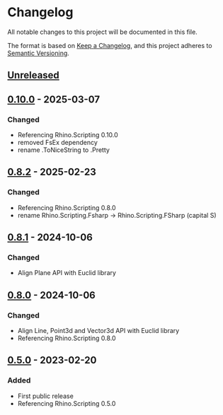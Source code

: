 # Changelog

All notable changes to this project will be documented in this file.

The format is based on [Keep a Changelog](https://keepachangelog.com/en/1.0.0/),
and this project adheres to [Semantic Versioning](https://semver.org/spec/v2.0.0.html).

## [Unreleased]

## [0.10.0] - 2025-03-07
### Changed
- Referencing Rhino.Scripting 0.10.0
- removed FsEx dependency
- rename .ToNiceString to .Pretty

## [0.8.2] - 2025-02-23
### Changed
- Referencing Rhino.Scripting 0.8.0
- rename Rhino.Scripting.Fsharp -> Rhino.Scripting.FSharp (capital S)

## [0.8.1] - 2024-10-06
### Changed
- Align Plane API with Euclid library

## [0.8.0] - 2024-10-06
### Changed
- Align Line, Point3d and Vector3d API with Euclid library
- Referencing Rhino.Scripting 0.8.0

## [0.5.0] - 2023-02-20
### Added
- First public release
- Referencing Rhino.Scripting 0.5.0


[Unreleased]: https://github.com/goswinr/Rhino.Scripting.FSharp/compare/0.10.0...HEAD
[0.10.0]: https://github.com/goswinr/Rhino.Scripting.FSharp/compare/0.8.2...0.10.0
[0.8.2]: https://github.com/goswinr/Rhino.Scripting.FSharp/compare/0.8.1...0.8.2
[0.8.1]: https://github.com/goswinr/Rhino.Scripting.FSharp/compare/0.8.0...0.8.1
[0.8.0]: https://github.com/goswinr/Rhino.Scripting.FSharp/compare/0.5.0...0.8.0
[0.5.0]: https://github.com/goswinr/Rhino.Scripting.FSharp/releases/tag/0.5.0



<!--
use to get tag dates:
git log --tags --simplify-by-decoration --pretty="format:%ci %d"

-->